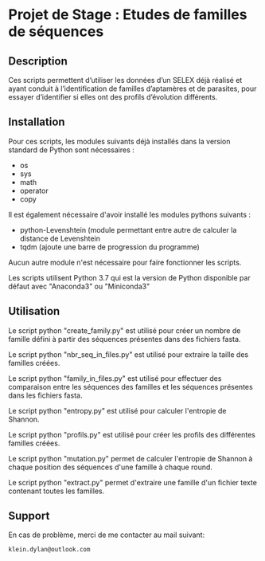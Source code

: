Projet de Stage : Etudes de familles de séquences
==================================================

## Description ##

Ces scripts permettent d’utiliser les données d’un SELEX déjà réalisé et
ayant conduit à l’identification de familles d’aptamères et de parasites,
pour essayer d’identifier si elles ont des profils d’évolution différents.


## Installation ##

Pour ces scripts, les modules suivants déjà installés dans la version standard de Python sont nécessaires :

- os
- sys
- math
- operator
- copy

Il est également nécessaire d'avoir installé les modules pythons suivants :

- python-Levenshtein (module permettant entre autre de calculer la distance de Levenshtein
- tqdm (ajoute une barre de progression du programme)

Aucun autre module n'est nécessaire pour faire fonctionner les scripts.

Les scripts utilisent Python 3.7 qui est la version de Python disponible par défaut avec "Anaconda3" ou "Miniconda3"

## Utilisation ##

Le script python "create_family.py" est utilisé pour créer un nombre de famille défini à partir 
des séquences présentes dans des fichiers fasta.

Le script python "nbr_seq_in_files.py" est utilisé pour extraire la taille des familles créées.

Le script python "family_in_files.py" est utilisé pour effectuer des comparaison entre les séquences des familles
et les séquences présentes dans les fichiers fasta.

Le script python "entropy.py" est utilisé pour calculer l'entropie de Shannon.

Le script python "profils.py" est utilisé pour créer les profils des différentes familles créées.

Le script python "mutation.py" permet de calculer l'entropie de Shannon à chaque position
des séquences d'une famille à chaque round.

Le script python "extract.py" permet d'extraire une famille d'un fichier texte contenant
toutes les familles.



## Support ##

En cas de problème, merci de me contacter au mail suivant:

    klein.dylan@outlook.com

